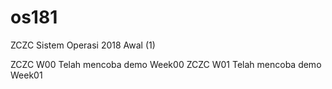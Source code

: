 # os181
ZCZC Sistem Operasi 2018 Awal (1)

ZCZC W00 Telah mencoba demo Week00
ZCZC W01 Telah mencoba demo Week01
